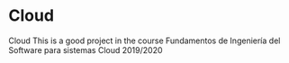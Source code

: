 # Cloud
Cloud
This is a good project in the course Fundamentos de Ingeniería del Software para sistemas Cloud 2019/2020
